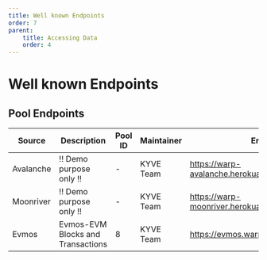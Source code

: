 ```yaml
---
title: Well known Endpoints
order: 7
parent:
    title: Accessing Data
    order: 4
---
```


# Well known Endpoints
## Pool Endpoints
| Source    | Description                       | Pool ID | Maintainer | Endpoint                                     |
|-----------|-----------------------------------|---------|------------|----------------------------------------------|
| Avalanche | !! Demo purpose only !!           | -       | KYVE Team  | https://warp-avalanche.herokuapp.com/graphql |
| Moonriver | !! Demo purpose only !!           | -       | KYVE Team  | https://warp-moonriver.herokuapp.com/graphql |
| Evmos     | Evmos-EVM Blocks and Transactions | 8       | KYVE Team  | https://evmos.warp.kyve.network/graphql      |
